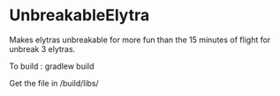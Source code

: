 # UnbreakableElytra
Makes elytras unbreakable for more fun than the 15 minutes of flight for unbreak 3 elytras.

To build :
gradlew build

Get the file in /build/libs/
